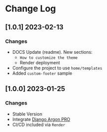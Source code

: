# Change Log

## [1.0.1] 2023-02-13
### Changes

- DOCS Update (readme). New sections:
  - `How to customize the theme`
  - Render deployment
- Configure the project to use `home/templates`
- Added `custom-footer` sample

## [1.0.0] 2023-01-25
### Changes

- Stable Version
- Integrate [Django Argon PRO](https://github.com/app-generator/django-admin-argon-pro)
- CI/CD included via `Render`
